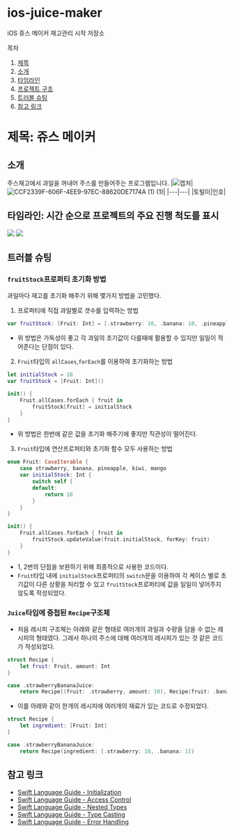 # ios-juice-maker
iOS 쥬스 메이커 재고관리 시작 저장소

목차
1. [제목](#제목)
2. [소개](#소개)
3. [타임라인](#타임라인)
4. [프로젝트 구조](#프로젝트-구조)
5. [트러블 슈팅](#트러블-슈팅)
6. [참고 링크](#참고-링크)
 
# 제목: 쥬스 메이커
## 소개
주스재고에서 과일을 꺼내어 주스를 만들어주는 프로그램입니다.
|![캡처](https://avatars.githubusercontent.com/u/66786418?v=4)|![CCF2339F-606F-4EE9-97EC-88620DE7174A (1) (1)](https://user-images.githubusercontent.com/71054048/188081997-a9ac5789-ddd6-4682-abb1-90d2722cf998.jpg)|
|---|---|
|토털이|인호|

## 타임라인: 시간 순으로 프로젝트의 주요 진행 척도를 표시
![](https://i.imgur.com/o7ZDmZH.png)
![](https://i.imgur.com/oehAZxd.png)


## 트러블 슈팅
### `fruitStock`프로퍼티 초기화 방법
과일마다 재고를 초기화 해주기 위해 몇가지 방법을 고민했다.
1. 프로퍼티에 직접 과일별로 갯수를 입력하는 방법
```swift
var fruitStock: [Fruit: Int] = [.strawberry: 10, .banana: 10, .pineapple: 10, .kiwi: 10, .mango: 10]
```
- 위 방법은 가독성이 좋고 각 과일의 초기값이 다를때에 활용할 수 있지만 일일이 적어준다는 단점이 있다.

2. `Fruit`타입의 `allCases`,`forEach`를 이용하여 초기화하는 방법
```swift
let initialStock = 10
var fruitStock = [Fruit: Int]()

init() {
    Fruit.allCases.forEach { fruit in
        fruitStock[fruit] = initialStock
    }
}
```
- 위 방법은 한번에 같은 값을 초기화 해주기에 좋지만 직관성이 떨어진다.
3. `Fruit`타입에 연산프로퍼티와 초기화 함수 모두 사용하는 방법
```swift
enum Fruit: CaseIterable {
    case strawberry, banana, pineapple, kiwi, mango
    var initialStock: Int {
        switch self {
        default:
            return 10
        }
    }
}

init() {
    Fruit.allCases.forEach { fruit in
        fruitStock.updateValue(fruit.initialStock, forKey: fruit)
    }
}
```
- 1, 2번의 단점을 보완하기 위해 최종적으로 사용한 코드이다.
- `Fruit`타입 내에 `initialStock`프로퍼티의 `switch`문을 이용하여 각 케이스 별로 초기값이 다른 상황을 처리할 수 있고 `fruitStock`프로퍼티에 값을 일일이 넣어주지 않도록 작성되었다.

### `Juice`타입에 중첩된 `Recipe`구조체
- 처음 레시피 구조체는 아래와 같은 형태로 여러개의 과일과 수량을 담을 수 없는 레시피의 형태였다. 그래서 하나의 주스에 대해 여러개의 레시피가 있는 것 같은 코드가 작성되었다.
```swift
struct Recipe {
    let fruit: Fruit, amount: Int
}

case .strawberryBananaJuice:
    return Recipe[(fruit: .strawberry, amount: 10), Recipe(fruit: .banana, amount: 1)]
```
- 이를 아래와 같이 한개의 레시피에 여러개의 재료가 있는 코드로 수정되었다.
```swift
struct Recipe {
    let ingredient: [Fruit: Int]
}

case .strawberryBananaJuice:
    return Recipe(ingredient: [.strawberry: 10, .banana: 1])
```

## 참고 링크
- [Swift Language Guide - Initialization](https://docs.swift.org/swift-book/LanguageGuide/Initialization.html)
- [Swift Language Guide - Access Control](https://docs.swift.org/swift-book/LanguageGuide/AccessControl.html)
- [Swift Language Guide - Nested Types](https://docs.swift.org/swift-book/LanguageGuide/NestedTypes.html)
- [Swift Language Guide - Type Casting](https://docs.swift.org/swift-book/LanguageGuide/TypeCasting.html)
- [Swift Language Guide - Error Handling](https://docs.swift.org/swift-book/LanguageGuide/ErrorHandling.html)

